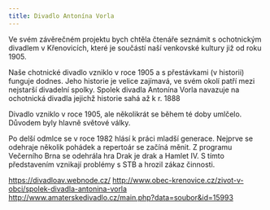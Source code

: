```yaml
---
title: Divadlo Antonína Vorla
---
```

Ve svém závěrečném projektu bych chtěla čtenáře seznámit s ochotnickým divadlem v Křenovicích, které je součástí naší venkovské kultury již od roku 1905.

Naše chotnické divadlo vzniklo v roce 1905 a s přestávkami (v historii) funguje dodnes. Jeho historie je velice zajímavá, ve svém okolí patří mezi nejstarší divadelní spolky. Spolek divadla Antonína Vorla navazuje na ochotnická divadla jejichž historie sahá až k r. 1888

Divadlo vzniklo v roce 1905, ale několikrát se během té doby umlčelo. Důvodem byly hlavně světové války.

Po delší odmlce se v roce 1982 hlásí k práci mladší generace. Nejprve se odehraje několik pohádek a repertoár se začíná měnit. Z programu Večerního Brna se odehrála hra Drak je drak a Hamlet IV. S tímto představením vznikají problémy s STB a hrozil zákaz činnosti.


https://divadloav.webnode.cz/
http://www.obec-krenovice.cz/zivot-v-obci/spolek-divadla-antonina-vorla
http://www.amaterskedivadlo.cz/main.php?data=soubor&id=15993

